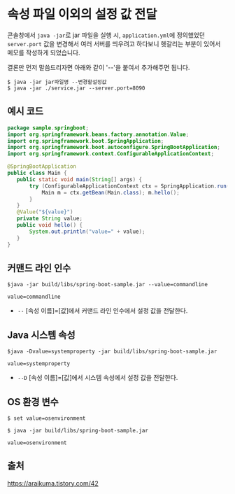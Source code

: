 # 속성 파일 이외의 설정 값 전달

콘솔창에서 `java -jar`로 jar 파일을 실행 시, `application.yml`에 정의했었던 `server.port` 값을 변경해서 여러 서버를 띄우려고 하다보니 헷갈리는 부분이 있어서 메모를 작성하게 되었습니다.

결론만 먼저 말씀드리자면 아래와 같이 '--'을 붙여서 추가해주면 됩니다.
```
$ java -jar jar파일명 --변경할설정값
$ java -jar ./service.jar --server.port=8090
```



## 예시 코드

```java
package sample.springboot;
import org.springframework.beans.factory.annotation.Value;
import org.springframework.boot.SpringApplication;
import org.springframework.boot.autoconfigure.SpringBootApplication;
import org.springframework.context.ConfigurableApplicationContext;

@SpringBootApplication
public class Main {
   public static void main(String[] args) {
       try (ConfigurableApplicationContext ctx = SpringApplication.run(Main.class, args)) {
           Main m = ctx.getBean(Main.class); m.hello();
       }
   }
   @Value("${value}")
   private String value;
   public void hello() {
       System.out.println("value=" + value);
   }
}
```

## 커맨드 라인 인수
```
$java -jar build/libs/spring-boot-sample.jar --value=commandline

value=commandline
```
- `--` [속성 이름]=[값]에서 커맨드 라인 인수에서 설정 값을 전달한다.

## Java 시스템 속성
```
$java -Dvalue=systemproperty -jar build/libs/spring-boot-sample.jar

value=systemproperty
```
- `--D` [속성 이름]=[값]에서 시스템 속성에서 설정 값을 전달한다.

## OS 환경 변수
```
$ set value=osenvironment

$ java -jar build/libs/spring-boot-sample.jar

value=osenvironment
```


## 출처
https://araikuma.tistory.com/42
